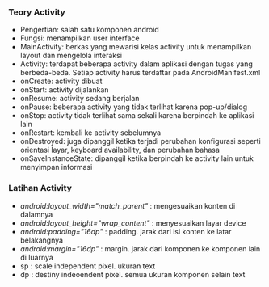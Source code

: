 ### **Teory Activity**
- Pengertian: salah satu komponen android
- Fungsi: menampilkan user interface
- MainActivity: berkas yang mewarisi kelas activity untuk menampilkan layout dan mengelola interaksi
- Activity: terdapat beberapa activity dalam aplikasi dengan tugas yang berbeda-beda. Setiap activity harus terdaftar pada AndroidManifest.xml
- onCreate: activity dibuat
- onStart: activity dijalankan
- onResume: activity sedang berjalan
- onPause: beberapa activity yang tidak terlihat karena pop-up/dialog
- onStop: activity tidak terlihat sama sekali karena berpindah ke aplikasi lain
- onRestart: kembali ke activity sebelumnya
- onDestroyed: juga dipanggil ketika terjadi perubahan konfigurasi seperti orientasi layar, keyboard availability, dan perubahan bahasa
- onSaveInstanceState: dipanggil ketika berpindah ke activity lain untuk menyimpan informasi

### **Latihan Activity**
- *android:layout_width="match_parent"* : mengesuaikan konten di dalamnya
- *android:layout_height="wrap_content"* : menyesuaikan layar device
- *android:padding="16dp"* : padding. jarak dari isi konten ke latar belakangnya
- *android:margin="16dp"* : margin. jarak dari komponen ke komponen lain di luarnya
- sp : scale independent pixel. ukuran text
- dp : destiny indeoendent pixel. semua ukuran komponen selain text
